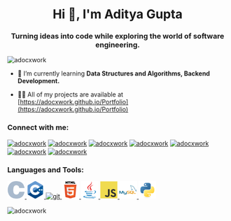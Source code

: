 <h1 align="center">Hi 👋, I'm Aditya Gupta</h1>
<h3 align="center">Turning ideas into code while exploring the world of software engineering.</h3>

<p align="left"> <img src="https://komarev.com/ghpvc/?username=adocxwork&label=Profile%20views&color=0e75b6&style=flat" alt="adocxwork" /> </p>

- 🌱 I’m currently learning **Data Structures and Algorithms, Backend Development.**

- 👨‍💻 All of my projects are available at [https://adocxwork.github.io/Portfolio](https://adocxwork.github.io/Portfolio)

<h3 align="left">Connect with me:</h3>
<p align="left">
<a href="https://twitter.com/adocxwork" target="blank"><img align="center" src="https://raw.githubusercontent.com/rahuldkjain/github-profile-readme-generator/master/src/images/icons/Social/twitter.svg" alt="adocxwork" height="30" width="40" /></a>
<a href="https://linkedin.com/in/adocxwork" target="blank"><img align="center" src="https://raw.githubusercontent.com/rahuldkjain/github-profile-readme-generator/master/src/images/icons/Social/linked-in-alt.svg" alt="adocxwork" height="30" width="40" /></a>
<a href="https://instagram.com/adocxwork" target="blank"><img align="center" src="https://raw.githubusercontent.com/rahuldkjain/github-profile-readme-generator/master/src/images/icons/Social/instagram.svg" alt="adocxwork" height="30" width="40" /></a>
<a href="https://www.codechef.com/users/adocxwork" target="blank"><img align="center" src="https://cdn.jsdelivr.net/npm/simple-icons@3.1.0/icons/codechef.svg" alt="adocxwork" height="30" width="40" /></a>
<a href="https://codeforces.com/profile/adocxwork" target="blank"><img align="center" src="https://raw.githubusercontent.com/rahuldkjain/github-profile-readme-generator/master/src/images/icons/Social/codeforces.svg" alt="adocxwork" height="30" width="40" /></a>
<a href="https://www.leetcode.com/adocxwork" target="blank"><img align="center" src="https://raw.githubusercontent.com/rahuldkjain/github-profile-readme-generator/master/src/images/icons/Social/leet-code.svg" alt="adocxwork" height="30" width="40" /></a>
<a href="https://auth.geeksforgeeks.org/user/adocxwork" target="blank"><img align="center" src="https://raw.githubusercontent.com/rahuldkjain/github-profile-readme-generator/master/src/images/icons/Social/geeks-for-geeks.svg" alt="adocxwork" height="30" width="40" /></a>
</p>

<h3 align="left">Languages and Tools:</h3>
<p align="left"> <a href="https://www.cprogramming.com/" target="_blank" rel="noreferrer"> <img src="https://raw.githubusercontent.com/devicons/devicon/master/icons/c/c-original.svg" alt="c" width="40" height="40"/> </a> <a href="https://www.w3schools.com/cpp/" target="_blank" rel="noreferrer"> <img src="https://raw.githubusercontent.com/devicons/devicon/master/icons/cplusplus/cplusplus-original.svg" alt="cplusplus" width="40" height="40"/> </a> <a href="https://git-scm.com/" target="_blank" rel="noreferrer"> <img src="https://www.vectorlogo.zone/logos/git-scm/git-scm-icon.svg" alt="git" width="40" height="40"/> </a> <a href="https://www.w3.org/html/" target="_blank" rel="noreferrer"> <img src="https://raw.githubusercontent.com/devicons/devicon/master/icons/html5/html5-original-wordmark.svg" alt="html5" width="40" height="40"/> </a> <a href="https://www.java.com" target="_blank" rel="noreferrer"> <img src="https://raw.githubusercontent.com/devicons/devicon/master/icons/java/java-original.svg" alt="java" width="40" height="40"/> </a> <a href="https://developer.mozilla.org/en-US/docs/Web/JavaScript" target="_blank" rel="noreferrer"> <img src="https://raw.githubusercontent.com/devicons/devicon/master/icons/javascript/javascript-original.svg" alt="javascript" width="40" height="40"/> </a> <a href="https://www.mysql.com/" target="_blank" rel="noreferrer"> <img src="https://raw.githubusercontent.com/devicons/devicon/master/icons/mysql/mysql-original-wordmark.svg" alt="mysql" width="40" height="40"/> </a> <a href="https://www.python.org" target="_blank" rel="noreferrer"> <img src="https://raw.githubusercontent.com/devicons/devicon/master/icons/python/python-original.svg" alt="python" width="40" height="40"/> </a> </p>

<p><img align="center" src="https://github-readme-stats.vercel.app/api/top-langs?username=adocxwork&show_icons=true&locale=en&layout=compact" alt="adocxwork" /></p>

